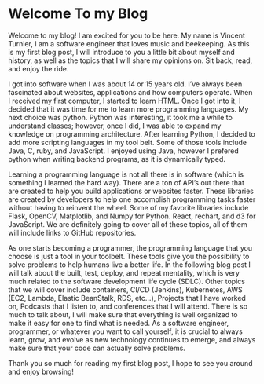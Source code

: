 # Welcome To my Blog

Welcome to my blog! I am excited for you to be here. My name is Vincent Turnier, 
I am a software engineer that loves music and beekeeping. As this is my first 
blog post, I will introduce to you a little bit about myself and history, as 
well as the topics that I will share my opinions on. Sit back, read, and enjoy 
the ride.

I got into software when I was about 14 or 15 years old. I’ve always been fascinated
about websites, applications and how computers operate. When I received my first 
computer, I started to learn HTML. Once I got into it, I decided that it was time 
for me to learn more programming languages. My next choice was python. Python was 
interesting, it took me a while to understand classes; however, once I did, I was 
able to expand my knowledge on programming architecture. After learning Python, 
I decided to add more scripting languages in my tool belt. Some of those tools 
include Java, C, ruby, and JavaScript. I enjoyed using Java, however I prefered 
python when writing backend programs, as it is dynamically typed.

Learning a programming language is not all there is in software (which is something 
I learned the hard way). There are a ton of API’s out there that are created to 
help you build applications or websites faster. These libraries are created by 
developers to help one accomplish programming tasks faster without having to reinvent 
the wheel. Some of my favorite libraries include Flask, OpenCV, Matplotlib, and 
Numpy for Python. React, rechart, and d3 for JavaScript. We are definitely going 
to cover all of these topics, all of them will include links to GitHub repositories.

As one starts becoming a programmer, the programming language that you choose 
is just a tool in your toolbelt. These tools give you the possibility to solve 
problems to help humans live a better life. In the following blog post I will talk 
about the built, test, deploy, and repeat mentality, which is very much related 
to the software development life cycle (SDLC). Other topics that we will cover 
include containers, CI/CD (Jenkins), Kubernetes, AWS (EC2, Lambda, Elastic BeanStalk, 
RDS, etc…), Projects that I have worked on, Podcasts that I listen to, and conferences 
that I will attend.  There is so much to talk about, I will make sure that everything 
is well organized to make it easy for one to find what is needed. As a software 
engineer, programmer, or whatever you want to call yourself, it is crucial to always 
learn, grow, and evolve as new technology continues to emerge, and always make sure 
that your code can actually solve problems.

Thank you so much for reading my first blog post, I hope to see you around and 
enjoy browsing!
